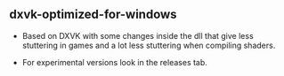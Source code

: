 ## dxvk-optimized-for-windows

 - Based on DXVK with some changes inside the dll that give less stuttering in games and a lot less stuttering when compiling shaders.
 
 - For experimental versions look in the releases tab.
